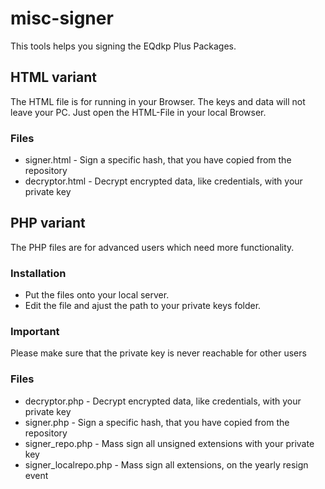 misc-signer
===========

This tools helps you signing the EQdkp Plus Packages.

## HTML variant
The HTML file is for running in your Browser. The keys and data will not leave your PC.
Just open the HTML-File in your local Browser.

### Files
* signer.html - Sign a specific hash, that you have copied from the repository
* decryptor.html - Decrypt encrypted data, like credentials, with your private key

## PHP variant
The PHP files are for advanced users which need more functionality.

### Installation
* Put the files onto your local server. 
* Edit the file and ajust the path to your private keys folder.

### Important
Please make sure that the private key is never reachable for other users

### Files
* decryptor.php - Decrypt encrypted data, like credentials, with your private key
* signer.php - Sign a specific hash, that you have copied from the repository
* signer_repo.php - Mass sign all unsigned extensions with your private key
* signer_localrepo.php - Mass sign all extensions, on the yearly resign event

